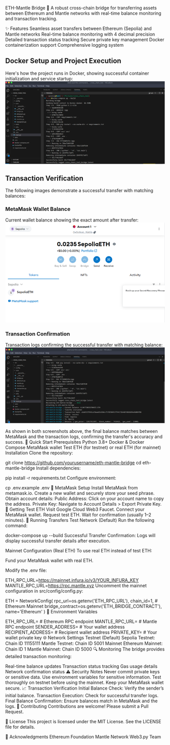 ETH-Mantle Bridge 🌉
A robust cross-chain bridge for transferring assets between Ethereum and Mantle networks with real-time balance monitoring and transaction tracking.



✨ Features
Seamless asset transfers between Ethereum (Sepolia) and Mantle networks
Real-time balance monitoring with 4 decimal precision
Detailed transaction status tracking
Secure private key management
Docker containerization support
Comprehensive logging system



## Docker Setup and Project Execution
Here's how the project runs in Docker, showing successful container initialization and service startup:
![Docker Setup](https://github.com/LavanyaArchish9/eth-mantle-bridge/raw/master/docs/images/docker%20setup.png)
## Transaction Verification
The following images demonstrate a successful transfer with matching balances:

### MetaMask Wallet Balance
Current wallet balance showing the exact amount after transfer:
![MetaMask Balance](https://github.com/LavanyaArchish9/eth-mantle-bridge/raw/master/docs/images/metamask2.png)
### Transaction Confirmation
Transaction logs confirming the successful transfer with matching balance:
![Successful Transaction](https://github.com/LavanyaArchish9/eth-mantle-bridge/raw/master/docs/images/succssful%20transcation.png)

As shown in both screenshots above, the final balance matches between MetaMask and the transaction logs, confirming the transfer's accuracy and success.
🚀 Quick Start
Prerequisites
Python 3.8+
Docker & Docker Compose
MetaMask wallet
Test ETH (for testnet) or real ETH (for mainnet)
Installation
Clone the repository:

git clone https://github.com/yourusername/eth-mantle-bridge
cd eth-mantle-bridge
Install dependencies:


pip install -r requirements.txt
Configure environment:


cp .env.example .env
🔐 MetaMask Setup
Install MetaMask from metamask.io.
Create a new wallet and securely store your seed phrase.
Obtain account details:
Public Address: Click on your account name to copy the address.
Private Key: Navigate to Account Details > Export Private Key.
💎 Getting Test ETH
Visit Google Cloud Web3 Faucet.
Connect your MetaMask wallet.
Request test ETH.
Wait for confirmation (usually 1–2 minutes).
🔄 Running Transfers
Test Network (Default)
Run the following command:


docker-compose up --build
Successful Transfer Confirmation:
Logs will display successful transfer details after execution.

Mainnet Configuration (Real ETH)
To use real ETH instead of test ETH:

Fund your MetaMask wallet with real ETH.

Modify the .env file:


ETH_RPC_URL=https://mainnet.infura.io/v3/YOUR_INFURA_KEY
MANTLE_RPC_URL=https://rpc.mantle.xyz
Uncomment the mainnet configuration in src/config/config.py:


ETH = NetworkConfig(
    rpc_url=os.getenv('ETH_RPC_URL'),
    chain_id=1,  # Ethereum Mainnet
    bridge_contract=os.getenv('ETH_BRIDGE_CONTRACT'),
    name='Ethereum'
)
📂 Environment Variables


ETH_RPC_URL=            # Ethereum RPC endpoint
MANTLE_RPC_URL=         # Mantle RPC endpoint
SENDER_ADDRESS=         # Your wallet address
RECIPIENT_ADDRESS=      # Recipient wallet address
PRIVATE_KEY=            # Your wallet private key
🌐 Network Settings
Testnet (Default)
Sepolia Testnet: Chain ID 11155111
Mantle Testnet: Chain ID 5001
Mainnet
Ethereum Mainnet: Chain ID 1
Mantle Mainnet: Chain ID 5000
🔍 Monitoring
The bridge provides detailed transaction monitoring:

Real-time balance updates
Transaction status tracking
Gas usage details
Network confirmation status
⚠️ Security Notes
Never commit private keys or sensitive data.
Use environment variables for sensitive information.
Test thoroughly on testnet before using the mainnet.
Keep your MetaMask wallet secure.
📈 Transaction Verification
Initial Balance Check: Verify the sender’s initial balance.
Transaction Execution: Check for successful transfer logs.
Final Balance Confirmation: Ensure balances match in MetaMask and the logs.
🤝 Contributing
Contributions are welcome! Please submit a Pull Request.

📄 License
This project is licensed under the MIT License. See the LICENSE file for details.

🙏 Acknowledgments
Ethereum Foundation
Mantle Network
Web3.py Team
